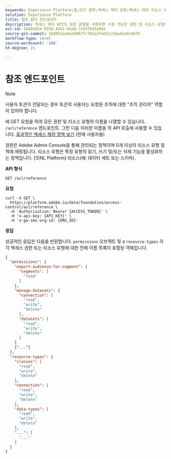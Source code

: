 ```yaml
---
keywords: Experience Platform;홈;인기 항목;액세스 제어 권한;액세스 제어 리소스 유형;액세스 제어 api
solution: Experience Platform
title: 참조 API 엔드포인트
description: 액세스 제어 API의 참조 끝점을 사용하면 사용 가능한 권한 및 리소스 유형의 이름을 볼 수 있으며, 현재 사용자에 대한 유효한 액세스 제어 정책을 보는 데 사용할 수 있습니다.
exl-id: 18d84d54-9258-4451-9aa8-7c647b45a8da
source-git-commit: 16d85a2a4ee8967fc701a3fe631c9daaba9c9d70
workflow-type: tm+mt
source-wordcount: '188'
ht-degree: 1%

---
```


# 참조 엔드포인트

>[!NOTE]
>
>사용자 토큰이 전달되는 경우 토큰의 사용자는 요청된 조직에 대한 &quot;조직 관리자&quot; 역할이 있어야 합니다.

에 GET 요청을 하여 모든 권한 및 리소스 유형의 이름을 나열할 수 있습니다. `/acl/reference` 엔드포인트. 그런 다음 이러한 이름을 의 API 호출에 사용할 수 있습니다. [효과적인 액세스 제어 정책 보기](./effective-policies.md) (현재 사용자용)

권한은 Adobe Admin Console을 통해 관리되는 정책이며 0개 이상의 리소스 유형 정책에 매핑됩니다. 리소스 유형은 특정 유형의 읽기, 쓰기 및/또는 삭제 기능을 활성화하는 정책입니다. [!DNL Platform] 리소스(예: 데이터 세트 또는 스키마).

**API 형식**

```http
GET /acl/reference
```

**요청**

```shell
curl -X GET \
  https://platform.adobe.io/data/foundation/access-control/acl/reference \
  -H 'Authorization: Bearer {ACCESS_TOKEN}' \
  -H 'x-api-key: {API_KEY}' \
  -H 'x-gw-ims-org-id: {ORG_ID}'
```

**응답**

성공적인 응답은 다음을 반환합니다. `permissions` 오브젝트 및 a `resource-types` 각각 액세스 권한 또는 리소스 유형에 대한 전체 이름 목록이 포함된 객체입니다.

```json
{
  "permissions": {
    "export-audience-for-segment": {
      "segments": [
        "read"
      ]
    },
    "manage-datasets": {
      "connection": [
        "read",
        "write",
        "delete"
      ],
      "datasets": [
        "read",
        "write",
        "delete"
      ]
    }
    {"..."}
  },
  "resource-types": {
    "classes": [
      "read",
      "write",
      "delete"
    ],
    "connection": [
      "read",
      "write",
      "delete"
    ],
    "data-types": [
      "read",
      "write",
      "delete"
    ],
    "...": [
      "..."
    ]
  }
}
```
